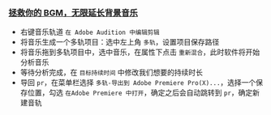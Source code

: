 ### [拯救你的 BGM，无限延长背景音乐](https://www.bilibili.com/video/av45186129)

- 右键音乐轨道 `在 Adobe Audition 中编辑剪辑`
- 将音乐生成一个多轨项目：选中左上角 `多轨`，设置项目保存路径
- 将音乐拖到多轨项目中，选中音乐，在属性下点击 `重新混合`，此时软件将开始分析音乐
- 等待分析完成，在 `目标持续时间` 中修改我们想要的持续时长
- 导回 `pr`，在菜单栏选择 `多轨-导出到 Adobe Premiere Pro(X)...`，选择一个保存位置，勾选 `在Adobe Premiere 中打开`，确定之后会自动跳转到 `pr`，确定新建音轨